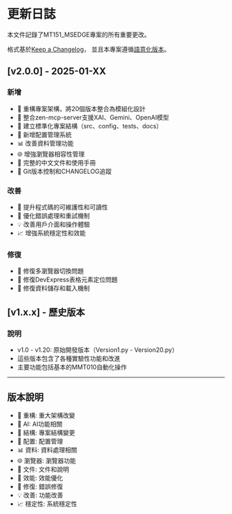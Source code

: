 # 更新日誌

本文件記錄了MT151_MSEDGE專案的所有重要更改。

格式基於[Keep a Changelog](https://keepachangelog.com/zh-TW/1.0.0/)，
並且本專案遵循[語意化版本](https://semver.org/lang/zh-TW/)。

## [v2.0.0] - 2025-01-XX

### 新增
- 🔄 重構專案架構，將20個版本整合為模組化設計
- 🤖 整合zen-mcp-server支援XAI、Gemini、OpenAI模型
- 📁 建立標準化專案結構（src、config、tests、docs）
- 🔧 新增配置管理系統
- 📊 改善資料管理功能
- 🌐 增強瀏覽器相容性管理
- 📝 完整的中文文件和使用手冊
- 🔧 Git版本控制和CHANGELOG追蹤

### 改善
- 🚀 提升程式碼的可維護性和可讀性
- 🔄 優化錯誤處理和重試機制
- 💡 改善用戶介面和操作體驗
- 📈 增強系統穩定性和效能

### 修復
- 🐛 修復多瀏覽器切換問題
- 🔧 修復DevExpress表格元素定位問題
- 💾 修復資料儲存和載入機制

## [v1.x.x] - 歷史版本
### 說明
- v1.0 - v1.20: 原始開發版本（Version1.py - Version20.py）
- 這些版本包含了各種實驗性功能和改進
- 主要功能包括基本的MMT010自動化操作

---
## 版本說明
- 🔄 重構: 重大架構改變
- 🤖 AI: AI功能相關
- 📁 結構: 專案結構變更
- 🔧 配置: 配置管理
- 📊 資料: 資料處理相關
- 🌐 瀏覽器: 瀏覽器功能
- 📝 文件: 文件和說明
- 🚀 效能: 效能優化
- 🐛 修復: 錯誤修復
- 💡 改善: 功能改善
- 📈 穩定性: 系統穩定性